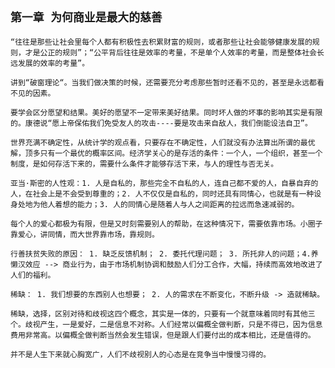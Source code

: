 ## `第一章 为何商业是最大的慈善`

`“往往是那些让社会里每个人都有积极性去积累财富的规则，或者那些让社会能够健康发展的规则，才是公正的规则”；“公平背后往往是效率的考量，不是单个人效率的考量，而是整体社会长远发展的效率的考量”。`

`讲到“破窗理论“。当我们做决策的时候，还需要充分考虑那些暂时还看不见的，甚至是永远都看不见的因素。`

`要学会区分愿望和结果。美好的愿望不一定带来美好结果。同时坏人做的坏事的影响其实是有限的。康德说“愿上帝保佑我们免受友人的攻击----要是攻击来自敌人，我们倒能设法自卫”。`

`世界充满不确定性，从统计学的观点看，只要存在不确定性，人们就没有办法算出所谓的最优解，顶多只有一个最优的概率区间。经济学关心的是存活的条件：一个人，一个组织，甚至一个制度，是如何存活下来的，需要什么条件才能够存活下来，与人的理性与否无关。`

`亚当·斯密的人性观：1. 人是自私的，那些完全不自私的人，连自己都不爱的人，自暴自弃的人，在社会上是不会受到尊重的；2. 人不仅仅是自私的，同时还具有同情心，也就是有一种设身处地为他人着想的能力；3. 人的同情心是随着人与人之间距离的拉远而急速减弱的。`

`每个人的爱心都极为有限，但是又时刻需要别人的帮助，在这种情况下，需要依靠市场。小圈子靠爱心，讲同情，而大世界靠市场，靠规则。`

`行善扶贫失败的原因： 1. 缺乏反馈机制； 2. 委托代理问题； 3. 所托非人的问题；4.养懒汉效应 --> 商业行为，由于市场机制协调和鼓励人们分工合作，大幅，持续而高效地改进了人们的福利。`

`稀缺： 1. 我们想要的东西别人也想要； 2. 人的需求在不断变化，不断升级 -> 造就稀缺。`

`稀缺，选择，区别对待和歧视这四个概念，其实是一体的，只要有一个就意味着同时有其他三个。歧视产生，一是爱好，二是信息不对称。人们经常以偏概全做判断，只是不得已，因为信息费用非常高。以偏概全做判断当然会发生错误，但是跟人们要付出的成本相比，还是值得的。`

`并不是人生下来就心胸宽广，人们不歧视别人的心态是在竞争当中慢慢习得的。`
